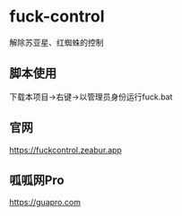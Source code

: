 # fuck-control
解除苏亚星、红蜘蛛的控制
## 脚本使用
下载本项目->右键->以管理员身份运行fuck.bat
## 官网
https://fuckcontrol.zeabur.app
## 呱呱网Pro
https://guapro.com
